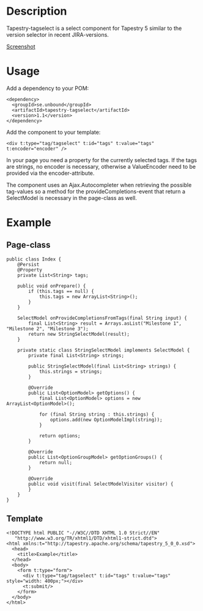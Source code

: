 Description
===========
Tapestry-tagselect is a select component for Tapestry 5 similar to the
version selector in recent JIRA-versions.

[Screenshot](https://github.com/argoyle/tapestry-tagselect/blob/master/tagselect.png)

Usage
=====
Add a dependency to your POM:

    <dependency>
      <groupId>se.unbound</groupId>
      <artifactId>tapestry-tagselect</artifactId>
      <version>1.1</version>
    </dependency>

Add the component to your template:

    <div t:type="tag/tagselect" t:id="tags" t:value="tags" t:encoder="encoder" />

In your page you need a property for the currently selected tags. If the tags are strings, no encoder is necessary, otherwise a 
ValueEncoder need to be provided via the encoder-attribute.

The component uses an Ajax.Autocompleter when retrieving the possible tag-values so a method for the provideCompletions-event that 
return a SelectModel is necessary in the page-class as well.

Example
=======
Page-class
----------
    public class Index {
        @Persist
        @Property
        private List<String> tags;

        public void onPrepare() {
            if (this.tags == null) {
                this.tags = new ArrayList<String>();
            }
        }

        SelectModel onProvideCompletionsFromTags(final String input) {
            final List<String> result = Arrays.asList("Milestone 1", "Milestone 2", "Milestone 3");
            return new StringSelectModel(result);
        }

        private static class StringSelectModel implements SelectModel {
            private final List<String> strings;

            public StringSelectModel(final List<String> strings) {
                this.strings = strings;
            }

            @Override
            public List<OptionModel> getOptions() {
                final List<OptionModel> options = new ArrayList<OptionModel>();

                for (final String string : this.strings) {
                    options.add(new OptionModelImpl(string));
                }

                return options;
            }

            @Override
            public List<OptionGroupModel> getOptionGroups() {
                return null;
            }

            @Override
            public void visit(final SelectModelVisitor visitor) {
            }
        }
    }


Template
--------
    <!DOCTYPE html PUBLIC "-//W3C//DTD XHTML 1.0 Strict//EN"
       "http://www.w3.org/TR/xhtml1/DTD/xhtml1-strict.dtd">
    <html xmlns:t="http://tapestry.apache.org/schema/tapestry_5_0_0.xsd">
      <head>
        <title>Example</title>
      </head>
      <body>
        <form t:type="form">
          <div t:type="tag/tagselect" t:id="tags" t:value="tags" style="width: 400px;"></div>
          <t:submit/>
        </form>
      </body>
    </html>

